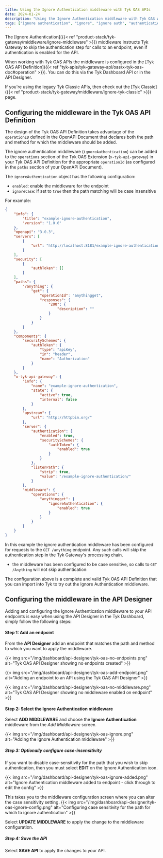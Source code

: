 ```yaml
---
title: Using the Ignore Authentication middleware with Tyk OAS APIs
date: 2024-01-24
description: "Using the Ignore Authentication middleware with Tyk OAS APIs"
tags: ["ignore authentication", "ignore", "ignore auth", "authentication", "middleware", "per-endpoint", "Tyk OAS", "Tyk OAS APIs"]
---
```


The [Ignore Authentication]({{< ref "product-stack/tyk-gateway/middleware/ignore-middleware" >}}) middleware instructs Tyk Gateway to skip the authentication step for calls to an endpoint, even if authentication is enabled for the API.

When working with Tyk OAS APIs the middleware is configured in the [Tyk OAS API Definition]({{< ref "tyk-apis/tyk-gateway-api/oas/x-tyk-oas-doc#operation" >}}). You can do this via the Tyk Dashboard API or in the API Designer.

If you're using the legacy Tyk Classic APIs, then check out the [Tyk Classic]({{< ref "product-stack/tyk-gateway/middleware/ignore-tyk-classic" >}}) page.

## Configuring the middleware in the Tyk OAS API Definition
The design of the Tyk OAS API Definition takes advantage of the `operationID` defined in the OpenAPI Document that declares both the path and method for which the middleware should be added.

The ignore authentication middleware (`ignoreAuthentication`) can be added to the `operations` section of the Tyk OAS Extension (`x-tyk-api-gateway`) in your Tyk OAS API Definition for the appropriate `operationId` (as configured in the `paths` section of your OpenAPI Document).

The `ignoreAuthentication` object has the following configuration:
 - `enabled`: enable the middleware for the endpoint
 - `ignoreCase`: if set to `true` then the path matching will be case insensitive

For example:
```.json {hl_lines=["65-69"],linenos=true, linenostart=1}
{
    "info": {
        "title": "example-ignore-authentication",
        "version": "1.0.0"
    },
    "openapi": "3.0.3",
    "servers": [
        {
            "url": "http://localhost:8181/example-ignore-authentication/"
        }
    ], 
    "security": [
        {
            "authToken": []
        }
    ],     
    "paths": {
        "/anything": {
            "get": {
                "operationId": "anythingget",
                "responses": {
                    "200": {
                        "description": ""
                    }
                }
            }
        }
    },
    "components": {
        "securitySchemes": {
            "authToken": {
                "type": "apiKey",
                "in": "header",
                "name": "Authorization"
            }
        }        
    },    
    "x-tyk-api-gateway": {
        "info": {
            "name": "example-ignore-authentication",
            "state": {
                "active": true,
                "internal": false
            }
        },
        "upstream": {
            "url": "http://httpbin.org/"
        },
        "server": {
            "authentication": {
                "enabled": true,
                "securitySchemes": {
                    "authToken": {
                        "enabled": true
                    }
                }
            },
            "listenPath": {
                "strip": true,
                "value": "/example-ignore-authentication/"
            }        
        },
        "middleware": {
            "operations": {
                "anythingget": {
                    "ignoreAuthentication": {
                        "enabled": true
                    }
                }
            }
        }
    }
}
```

In this example the ignore authentication middleware has been configured for requests to the `GET /anything` endpoint. Any such calls will skip the authentication step in the Tyk Gateway's processing chain.
 - the middleware has been configured to be case sensitive, so calls to `GET /Anything` will not skip authentication

The configuration above is a complete and valid Tyk OAS API Definition that you can import into Tyk to try out the Ignore Authentication middleware.

## Configuring the middleware in the API Designer

Adding and configuring the Ignore Authentication middleware to your API endpoints is easy when using the API Designer in the Tyk Dashboard, simply follow the following steps:

#### Step 1: Add an endpoint
From the **API Designer** add an endpoint that matches the path and method to which you want to apply the middleware.

{{< img src="/img/dashboard/api-designer/tyk-oas-no-endpoints.png" alt="Tyk OAS API Designer showing no endpoints created" >}}

{{< img src="/img/dashboard/api-designer/tyk-oas-add-endpoint.png" alt="Adding an endpoint to an API using the Tyk OAS API Designer" >}}

{{< img src="/img/dashboard/api-designer/tyk-oas-no-middleware.png" alt="Tyk OAS API Designer showing no middleware enabled on endpoint" >}}

#### Step 2: Select the Ignore Authentication middleware
Select **ADD MIDDLEWARE** and choose the **Ignore Authentication** middleware from the *Add Middleware* screen.

{{< img src="/img/dashboard/api-designer/tyk-oas-ignore.png" alt="Adding the Ignore Authentication middleware" >}}

##### Step 3: Optionally configure case-insensitivity
If you want to disable case-sensitivity for the path that you wish to skip authentication, then you must select **EDIT** on the Ignore Authentication icon.

{{< img src="/img/dashboard/api-designer/tyk-oas-ignore-added.png" alt="Ignore Authentication middleware added to endpoint - click through to edit the config" >}}

This takes you to the middleware configuration screen where you can alter the case sensitivity setting.
{{< img src="/img/dashboard/api-designer/tyk-oas-ignore-config.png" alt="Configuring case sensitivity for the path for which to ignore authentication" >}}

Select **UPDATE MIDDLEWARE** to apply the change to the middleware configuration.

##### Step 4: Save the API
Select **SAVE API** to apply the changes to your API.
 
